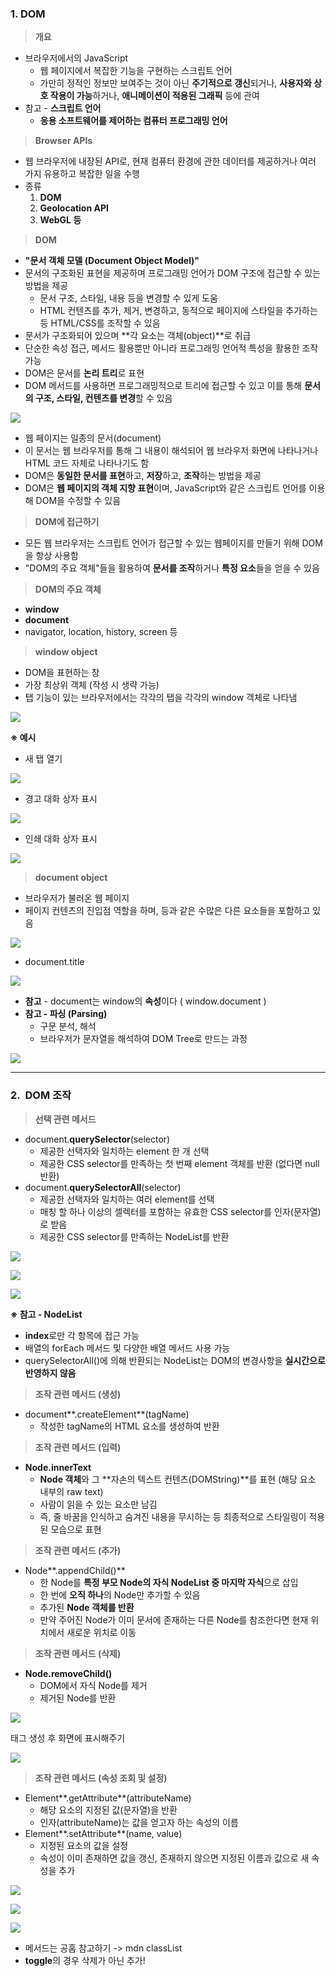 
### **1. DOM**

> **개요**

-   브라우저에서의 JavaScript
    -   웹 페이지에서 복잡한 기능을 구현하는 스크립트 언어
    -   가만히 정적인 정보만 보여주는 것이 아닌 **주기적으로 갱신**되거나, **사용자와 상호 작용이 가능**하거나, **애니메이션이 적용된 그래픽** 등에 관여
-   참고 - **스크립트 언어**
    -   **응용 소프트웨어를 제어하는 컴퓨터 프로그래밍 언어**

> **Browser APIs**

-   웹 브라우저에 내장된 API로, 현재 컴퓨터 환경에 관한 데이터를 제공하거나 여러 가지 유용하고 복잡한 일을 수행
-   종류
    1.  **DOM**
    2.  **Geolocation API**
    3.  **WebGL 등**

> **DOM**

-   **"문서 객체 모델 (Document Object Model)"**
-   문서의 구조화된 표현을 제공하며 프로그래밍 언어가 DOM 구조에 접근할 수 있는 방법을 제공
    -   문서 구조, 스타일, 내용 등을 변경할 수 있게 도움
    -   HTML 컨텐츠를 추가, 제거, 변경하고, 동적으로 페이지에 스타일을 추가하는 등 HTML/CSS를 조작할 수 있음
-   문서가 구조화되어 있으며 **각 요소는 객체(object)**로 취급
-   단순한 속성 접근, 메서드 활용뿐만 아니라 프로그래밍 언어적 특성을 활용한 조작 가능
-   DOM은 문서를 **논리 트리**로 표현
-   DOM 메서드를 사용하면 프로그래밍적으로 트리에 접근할 수 있고 이를 통해 **문서의 구조, 스타일, 컨텐츠를 변경**할 수 있음

![](https://k.kakaocdn.net/dn/dANDbf/btrPsB4fj6P/Dqk2b8aWTp0KcSutu7OKj0/img.png)

-   웹 페이지는 일종의 문서(document)
-   이 문서는 웹 브라우저를 통해 그 내용이 해석되어 웹 브라우저 화면에 나타나거나 HTML 코드 자체로 나타나기도 함
-   DOM은 **동일한 문서를 표현**하고, **저장**하고, **조작**하는 방법을 제공
-   DOM은 **웹 페이지의 객체 지향 표현**이며, JavaScript와 같은 스크립트 언어를 이용해 DOM을 수정할 수 있음

> **DOM에 접근하기**

-   모든 웹 브라우저는 스크립트 언어가 접근할 수 있는 웹페이지를 만들기 위해 DOM을 항상 사용함
-   "DOM의 주요 객체"들을 활용하여 **문서를 조작**하거나 **특정 요소**들을 얻을 수 있음

> **DOM의 주요 객체**

-   **window**
-   **document**
-   navigator, location, history, screen 등

> **window object**

-   DOM을 표현하는 창
-   가장 최상위 객체 (작성 시 생략 가능)
-   탭 기능이 있는 브라우저에서는 각각의 탭을 각각의 window 객체로 나타냄

![](https://k.kakaocdn.net/dn/Vg4sI/btrPjGTzd8Y/Sodhr8KgvNixfO5dkcok3K/img.png)

**※ 예시**

-   새 탭 열기

![](https://k.kakaocdn.net/dn/Gl6zb/btrPlGFLk3j/3eS0vvu7taMayOAwrzjOEK/img.png)

-   경고 대화 상자 표시

![](https://k.kakaocdn.net/dn/YtZUo/btrPp4TqhcM/gTXt89fS1d7LZL2k49oUqk/img.png)

-   인쇄 대화 상자 표시

![](https://k.kakaocdn.net/dn/czwkIR/btrPthEej2N/jJ9yrvLXMup1ratwfsiqCK/img.png)

> **document object**

-   브라우저가 불러온 웹 페이지
-   페이지 컨텐츠의 진입점 역할을 하며, <body> 등과 같은 수많은 다른 요소들을 포함하고 있음

![](https://k.kakaocdn.net/dn/FvxUA/btrPrm7nWIw/W3Mh5vnlNWWDrX1Q0w2h81/img.png)

-   document.title

![](https://k.kakaocdn.net/dn/Nss78/btrPp4TrgJu/qKWg5KJztBWQdhBbSREfn0/img.png)

-   **참고** - document는 window의 **속성**이다 ( window.document )
-   **참고 - 파싱 (Parsing)**
    -   구문 분석, 해석
    -   브라우저가 문자열을 해석하여 DOM Tree로 만드는 과정

![](https://k.kakaocdn.net/dn/lXvRp/btrPs3TJ9et/qkxUNRLZDDzgS31FCKn3b1/img.png)

---

### **2.  DOM 조작**

> **선택 관련 메서드**

-   document.**querySelector**(selector)
    -   제공한 선택자와 일치하는 element 한 개 선택
    -   제공한 CSS selector를 만족하는 첫 번째 element 객체를 반환 (없다면 null 반환)
-   document.**querySelectorAll**(selector)
    -   제공한 선택자와 일치하는 여러 element를 선택
    -   매칭 할 하나 이상의 셀렉터를 포함하는 유효한 CSS selector를 인자(문자열)로 받음
    -   제공한 CSS selector를 만족하는 NodeList를 반환

![](https://k.kakaocdn.net/dn/bfRIlh/btrPmEuiHut/bncF96ZaRi4OfK9A5xORAK/img.png)

![](https://k.kakaocdn.net/dn/bZd6rY/btrPox2Gr0M/MtsrXo8CqvFIf1RoE5ImfK/img.png)

![](https://k.kakaocdn.net/dn/QXUoU/btrPkpYGNz1/KgBiP31mg3Eul4OJI8s451/img.png)

**※ 참고 - NodeList**

-   **index**로만 각 항목에 접근 가능
-   배열의 forEach 메서드 및 다양한 배열 메서드 사용 가능
-   querySelectorAll()에 의해 반환되는 NodeList는 DOM의 변경사항을 **실시간으로 반영하지 않음**

> **조작 관련 메서드 (생성)**

-   document**.createElement**(tagName)
    -   작성한 tagName의 HTML 요소를 생성하여 반환

> **조작 관련 메서드 (입력)**

-   **Node.innerText**
    -   **Node 객체**와 그 **자손의 텍스트 컨텐츠(DOMString)**를 표현 (해당 요소 내부의 raw text)
    -   사람이 읽을 수 있는 요소만 남김
    -   즉, 줄 바꿈을 인식하고 숨겨진 내용을 무시하는 등 최종적으로 스타일링이 적용된 모습으로 표현

> **조작 관련 메서드 (추가)**

-   Node**.appendChild()**
    -   한 Node를 **특정 부모 Node의 자식 NodeList 중 마지막 자식**으로 삽입
    -   한 번에 **오직 하나**의 Node만 추가할 수 있음
    -   추가된 **Node 객체를 반환**
    -   만약 주어진 Node가 이미 문서에 존재하는 다른 Node를 참조한다면 현재 위치에서 새로운 위치로 이동

> **조작 관련 메서드 (삭제)**

-   **Node.removeChild()**  
    -   DOM에서 자식 Node를 제거
    -   제거된 Node를 반환

![](https://k.kakaocdn.net/dn/LBE9g/btrPlH5T6Wu/FWFrbmT7qlMJ0Zi15KIKA0/img.png)

태그 생성 후 화면에 표시해주기

![](https://k.kakaocdn.net/dn/rMb0y/btrPtwagdkq/X3WpSEejLjojNcIXu65WbK/img.png)

> **조작 관련 메서드 (속성 조회 및 설정)**

-   Element**.getAttribute**(attributeName)
    -   해당 요소의 지정된 값(문자열)을 반환
    -   인자(attributeName)는 값을 얻고자 하는 속성의 이름
-   Element**.setAttribute**(name, value)
    -   지정된 요소의 값을 설정
    -   속성이 이미 존재하면 값을 갱신, 존재하지 않으면 지정된 이름과 값으로 새 속성을 추가

![](https://k.kakaocdn.net/dn/bL5nIE/btrPmFfFMfi/b2S2moANWAz1EzFGlYNrL0/img.png)

![](https://k.kakaocdn.net/dn/bPMG7g/btrPrqvkV10/U5lmQvWGhTezqQufPI1yL1/img.png)

![](https://k.kakaocdn.net/dn/bSdbQi/btrPrr14YrB/PHc8So3Tak4ltEIIVzOgt1/img.png)

-   메서드는 공홈 참고하기 -> mdn classList
-   **toggle**의 경우 삭제가 아닌 추가!